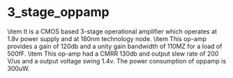 # 3_stage_oppamp
 \item It is a CMOS based 3-stage operational amplifier which operates at 1.8v power supply and at 180nm technology node.      \item This op-amp provides a gain of 120db and a unity gain bandwidth of 110MZ for a load of 500fF.      \item This op-amp had a CMRR 130db and output slew rate of 200 V/us and a output voltage swing 1.4v. The power consumption of oppamp is 300uW.
